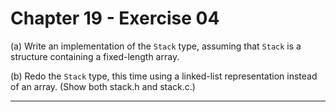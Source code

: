 # Chapter 19 - Exercise 04

(a) Write an implementation of the `Stack` type, assuming that `Stack` is a structure containing a fixed-length array.  

(b) Redo the `Stack` type, this time using a linked-list representation instead of an array.  (Show both stack.h and stack.c.)  

---
